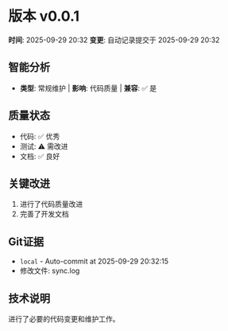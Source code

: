 # 版本 v0.0.1
**时间**: 2025-09-29 20:32
**变更**: 自动记录提交于 2025-09-29 20:32

## 智能分析
- **类型**: 常规维护 | **影响**: 代码质量 | **兼容**: ✅ 是

## 质量状态
- 代码: ✅ 优秀
- 测试: ⚠️ 需改进
- 文档: ✅ 良好

## 关键改进
1. 进行了代码质量改进
2. 完善了开发文档

## Git证据
- `local` - Auto-commit at 2025-09-29 20:32:15
- 修改文件: sync.log

## 技术说明
进行了必要的代码变更和维护工作。

